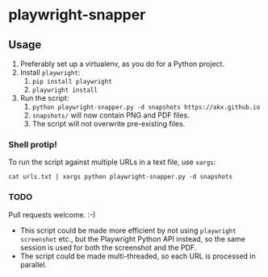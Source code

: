 # playwright-snapper

## Usage

1. Preferably set up a virtualenv, as you do for a Python project.
2. Install `playwright`:
   1. `pip install playwright`
   2. `playwright install`
3. Run the script:
   1. `python playwright-snapper.py -d snapshots https://akx.github.io`
   2. `snapshots/` will now contain PNG and PDF files.
   3. The script will not overwrite pre-existing files.

### Shell protip!

To run the script against multiple URLs in a text file, use `xargs`:

`cat urls.txt | xargs python playwright-snapper.py -d snapshots`

### TODO

Pull requests welcome. :-)

* This script could be made more efficient by not using `playwright screenshot` etc.,
  but the Playwright Python API instead, so the same session is used for both the screenshot
  and the PDF.
* The script could be made multi-threaded, so each URL is processed in parallel.
